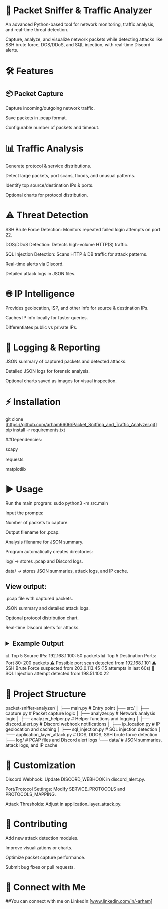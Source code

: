 # 🚀 Packet Sniffer & Traffic Analyzer

An advanced Python-based tool for network monitoring, traffic analysis, and real-time threat detection.

Capture, analyze, and visualize network packets while detecting attacks like SSH brute force, DOS/DDoS, and SQL injection, with real-time Discord alerts.

# 🛠 Features
## 📦 Packet Capture

Capture incoming/outgoing network traffic.

Save packets in .pcap format.

Configurable number of packets and timeout.

# 📊 Traffic Analysis

Generate protocol & service distributions.

Detect large packets, port scans, floods, and unusual patterns.

Identify top source/destination IPs & ports.

Optional charts for protocol distribution.

# ⚠️ Threat Detection

SSH Brute Force Detection: Monitors repeated failed login attempts on port 22.

DOS/DDoS Detection: Detects high-volume HTTP(S) traffic.

SQL Injection Detection: Scans HTTP & DB traffic for attack patterns.

Real-time alerts via Discord.

Detailed attack logs in JSON files.

# 🌐 IP Intelligence

Provides geolocation, ISP, and other info for source & destination IPs.

Caches IP info locally for faster queries.

Differentiates public vs private IPs.

# 📝 Logging & Reporting

JSON summary of captured packets and detected attacks.

Detailed JSON logs for forensic analysis.

Optional charts saved as images for visual inspection.

# ⚡ Installation

git clone [https://github.com/arham6606/Packet_Sniffing_and_Traffic_Analyzer.git]
pip install -r requirements.txt

##Dependencies:

scapy

requests

matplotlib

# ▶️ Usage

Run the main program: sudo python3 -m src.main

Input the prompts:

Number of packets to capture.

Output filename for .pcap.

Analysis filename for JSON summary.

Program automatically creates directories:

log/ → stores .pcap and Discord logs.

data/ → stores JSON summaries, attack logs, and IP cache.

## View output:

.pcap file with captured packets.

JSON summary and detailed attack logs.

Optional protocol distribution chart.

Real-time Discord alerts for attacks.

## <details> <summary>Example Output</summary>
📊 Top 5 Source IPs:
   192.168.1.100: 50 packets
📊 Top 5 Destination Ports:
   Port 80: 200 packets
⚠️ Possible port scan detected from 192.168.1.101
⚠️ SSH Brute Force suspected from 203.0.113.45 (15 attempts in last 60s)
🚨 SQL Injection attempt detected from 198.51.100.22
 ## </details>

# 📂 Project Structure

packet-sniffer-analyzer/
│
├── main.py                  # Entry point
├── src/
│   ├── capture.py           # Packet capture logic
│   ├── analyzer.py          # Network analysis logic
│   ├── analyzer_helper.py   # Helper functions and logging
│   ├── discord_alert.py     # Discord webhook notifications
│   ├── ip_location.py       # IP geolocation and caching
│   ├── sql_injection.py     # SQL injection detection
│   └── application_layer_attack.py  # DOS, DDOS, SSH brute force detection
├── log/                     # PCAP files and Discord alert logs
└── data/                    # JSON summaries, attack logs, and IP cache

# 🔧 Customization

Discord Webhook: Update DISCORD_WEBHOOK in discord_alert.py.

Port/Protocol Settings: Modify SERVICE_PROTOCOLS and PROTOCOLS_MAPPING.

Attack Thresholds: Adjust in application_layer_attack.py.

# 🤝 Contributing

Add new attack detection modules.

Improve visualizations or charts.

Optimize packet capture performance.

Submit bug fixes or pull requests.

# 🔗 Connect with Me

##You can connect with me on LinkedIn:[www.linkedin.com/in/-arham]
